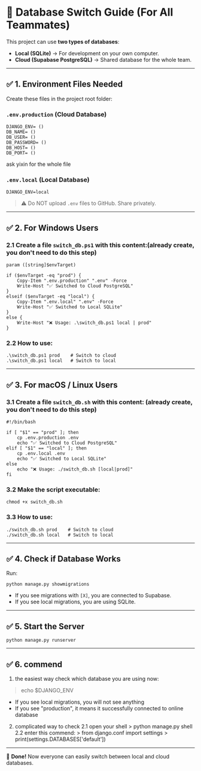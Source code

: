 # 🔄 Database Switch Guide (For All Teammates)

This project can use **two types of databases**:
- **Local (SQLite)** → For development on your own computer.
- **Cloud (Supabase PostgreSQL)** → Shared database for the whole team.

---

## ✅ 1. Environment Files Needed

Create these files in the project root folder:

### `.env.production` (Cloud Database)
```
DJANGO_ENV= ()
DB_NAME= ()
DB_USER= ()
DB_PASSWORD= ()
DB_HOST= ()
DB_PORT= ()
```
ask yixin for the whole file

### `.env.local` (Local Database)
```
DJANGO_ENV=local
```

> ⚠️ Do NOT upload `.env` files to GitHub. Share privately.

---

## ✅ 2. For Windows Users

### 2.1 Create a file `switch_db.ps1` with this content:(already create, you don't need to do this step)
```
param ([string]$envTarget)

if ($envTarget -eq "prod") {
    Copy-Item ".env.production" ".env" -Force
    Write-Host "✅ Switched to Cloud PostgreSQL"
}
elseif ($envTarget -eq "local") {
    Copy-Item ".env.local" ".env" -Force
    Write-Host "✅ Switched to Local SQLite"
}
else {
    Write-Host "❌ Usage: .\switch_db.ps1 local | prod"
}
```

### 2.2 How to use:
```
.\switch_db.ps1 prod    # Switch to cloud
.\switch_db.ps1 local   # Switch to local
```

---

## ✅ 3. For macOS / Linux Users

### 3.1 Create a file `switch_db.sh` with this content: (already create, you don't need to do this step)
```
#!/bin/bash

if [ "$1" == "prod" ]; then
    cp .env.production .env
    echo "✅ Switched to Cloud PostgreSQL"
elif [ "$1" == "local" ]; then
    cp .env.local .env
    echo "✅ Switched to Local SQLite"
else
    echo "❌ Usage: ./switch_db.sh [local|prod]"
fi
```

### 3.2 Make the script executable:
```
chmod +x switch_db.sh
```

### 3.3 How to use:
```
./switch_db.sh prod    # Switch to cloud
./switch_db.sh local   # Switch to local
```

---

## ✅ 4. Check if Database Works

Run:
```
python manage.py showmigrations
```
- If you see migrations with `[X]`, you are connected to Supabase.
- If you see local migrations, you are using SQLite.

---

## ✅ 5. Start the Server
```
python manage.py runserver
```

---

## ✅ 6. commend
1. the easiest way check which database you are using now:
> echo $DJANGO_ENV 
- If you see local migrations, you will not see anything
- If you see "production", it means it successfully connected to online database

2. complicated way to check 
    2.1 open your shell
        > python manage.py shell
    2.2 enter this commend:
        > from django.conf import settings
        > print(settings.DATABASES['default'])

---

🎉 **Done!** Now everyone can easily switch between local and cloud databases.
